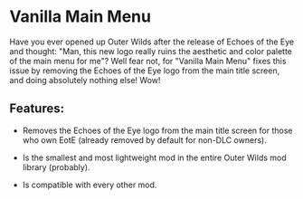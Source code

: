 # Vanilla Main Menu

Have you ever opened up Outer Wilds after the release of Echoes of the Eye and thought: "Man, this new logo really ruins the aesthetic and color palette of the main menu for me"? Well fear not, for "Vanilla Main Menu" fixes this issue by removing the Echoes of the Eye logo from the main title screen, and doing absolutely nothing else! Wow! 

## Features:

- Removes the Echoes of the Eye logo from the main title screen for those who own EotE (already removed by default for non-DLC owners).

- Is the smallest and most lightweight mod in the entire Outer Wilds mod library (probably).

- Is compatible with every other mod.
